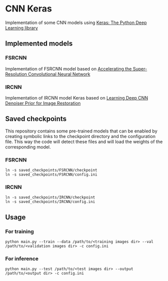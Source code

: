 # CNN Keras
Implementation of some CNN models using [Keras: The Python Deep Learning library](https://keras.io/)

## Implemented models

### FSRCNN
Implementation of FSRCNN model based on [Accelerating the Super-Resolution Convolutional Neural Network](http://mmlab.ie.cuhk.edu.hk/projects/FSRCNN.html)

### IRCNN
Implementation of IRCNN model Keras based on [Learning Deep CNN Denoiser Prior for Image Restoration](http://www4.comp.polyu.edu.hk/~cslzhang/paper/IRCNN_CVPR17.pdf)

## Saved checkpoints
This repository contains some pre-trained models that can be enabled by creating symbolic links to the checkpoint directory and the configuration file. This way the code will detect these files and will load the weights of the corresponding model.

### FSRCNN
```
ln -s saved_checkpoints/FSRCNN/checkpoint
ln -s saved_checkpoints/FSRCNN/config.ini
```

### IRCNN
```
ln -s saved_checkpoints/IRCNN/checkpoint
ln -s saved_checkpoints/IRCNN/config.ini
```

## Usage
### For training
`python main.py --train --data /path/to/<training images dir> --val /path/to/<validation images dir> -c config.ini`

### For inference
`python main.py --test /path/to/<test images dir> --output /path/to/<output dir> -c config.ini`
